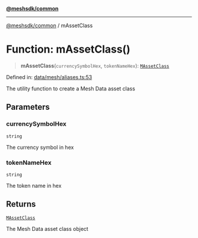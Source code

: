 [**@meshsdk/common**](../README.md)

***

[@meshsdk/common](../globals.md) / mAssetClass

# Function: mAssetClass()

> **mAssetClass**(`currencySymbolHex`, `tokenNameHex`): [`MAssetClass`](../type-aliases/MAssetClass.md)

Defined in: [data/mesh/aliases.ts:53](https://github.com/MeshJS/mesh/blob/1abde1553cbd7cf2cf4e40197fc0de9e4a7d0f49/packages/mesh-common/src/data/mesh/aliases.ts#L53)

The utility function to create a Mesh Data asset class

## Parameters

### currencySymbolHex

`string`

The currency symbol in hex

### tokenNameHex

`string`

The token name in hex

## Returns

[`MAssetClass`](../type-aliases/MAssetClass.md)

The Mesh Data asset class object
